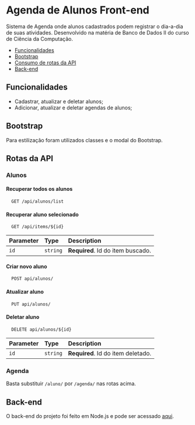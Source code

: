 # Agenda de Alunos Front-end

Sistema de Agenda onde alunos cadastrados podem registrar o dia-a-dia de suas atividades. Desenvolvido na matéria de Banco de Dados II do curso de Ciência da Computação.  


- [Funcionalidades](#funcionalidades)
- [Bootstrap](#Bootstrap)
- [Consumo de rotas da API](#rotas-da-api)
- [Back-end](#back-end)

## Funcionalidades

- Cadastrar, atualizar e deletar alunos;
- Adicionar, atualizar e deletar agendas de alunos;

## Bootstrap 

Para estilização foram utilizados classes e o modal do Bootstrap. 
## Rotas da API 

### Alunos
#### Recuperar todos os alunos

```https
  GET /api/alunos/list
```

#### Recuperar aluno selecionado

```https
  GET /api/items/${id}
```

| Parameter | Type     | Description                       |
| :-------- | :------- | :-------------------------------- |
| `id`      | `string` | **Required**. Id do item buscado. |

#### Criar novo aluno

```https
  POST api/alunos/
```

#### Atualizar aluno 

```http
  PUT api/alunos/
```

#### Deletar aluno 

```http
  DELETE api/alunos/${id}
```
| Parameter | Type     | Description                       |
| :-------- | :------- | :-------------------------------- |
| `id`      | `string` | **Required**. Id do item deletado. |

### Agenda 

Basta substituir `/aluno/` por `/agenda/` nas rotas acima.

## Back-end

O back-end do projeto foi feito em Node.js e pode ser acessado [aqui](https://github.com/SAVANOo/agenda_alunos).
